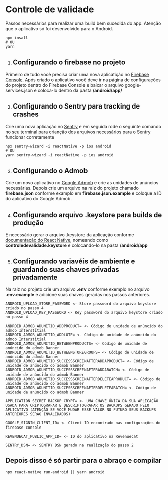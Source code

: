 # Controle de validade

Passos necessários para realizar uma build bem sucedida do app. Atenção que o aplicativo só foi desenvolvido para o Android.

```
npm insall
# OU
yarn
```

1. ## Configurando o firebase no projeto
Primeiro de tudo você precisa criar uma nova aplicatição no [Firebase Console](https://console.firebase.google.com/?hl=pt-br). Após criado o aplicativo você deve ir na página de configurações do projeto dentro do Firebase Console e baixar o arquivo google-services.json e coloca-lo dentro da pasta **/android/app/**

2. ## Configurando o Sentry para tracking de crashes
Crie uma nova aplicação no [Sentry](sentry.io) e em seguida rode o seguinte comando no seu terminal para crianção dos arquivos necessários para o Sentry funcionar corretamente
```
npx sentry-wizard -i reactNative -p ios android
# OU
yarn sentry-wizard -i reactNative -p ios android
```

3. ## Configurando o Admob
Crie um novo aplicativo no [Google Admob](https://admob.google.com/home/) e crie as unidades de anúncios necessárias. Depois crie um arquivo na raiz do projeto chamado **firebase.json** conforme examplo em **firebase.json.example** e coloque a ID do aplicativo do Google Admob.


4. ## Configurando arquivo .keystore para builds de produção
É necessário gerar o arquivo .keystore da aplicação conforme [documentação do React Native](https://reactnative.dev/docs/signed-apk-android), nomeando como **controledevalidade.keystore** e colocando-lo na pasta **/android/app**

5. ## Configurando variavéis de ambiente e guardando suas chaves privadas privadamente
Na raiz no projeto crie um arquivo **.env** conforme exemplo no arquivo **.env.example** e adicione suas chaves geradas nos passos anteriores.
```
ANDROID_UPLOAD_STORE_PASSWORD <- Store password do arquivo keystore criado no passo 4
ANDROID_UPLOAD_KEY_PASSWORD <- Key password do arquivo keystore criado no passo 4

ANDROID_ADMOB_ADUNITID_ADDPRODUCT= <- Código de unidade de anúncido do admob Interstitial
ANDROID_ADMOB_ADUNITID_ADDLOTE= <- Código de unidade de anúncido do admob Interstitial
ANDROID_ADMOB_ADUNITID_BETWEENPRODUCTS= <- Código de unidade de anúncido do admob Banner
ANDROID_ADMOB_ADUNITID_BETWEENSTOREGROUPS= <- Código de unidade de anúncido do admob Banner
ANDROID_ADMOB_ADUNITID_SUCCESSSCREENAFTERADDAPRODUCT= <- Código de unidade de anúncido do admob Banner
ANDROID_ADMOB_ADUNITID_SUCCESSSCREENAFTERADDABATCH= <- Código de unidade de anúncido do admob Banner
ANDROID_ADMOB_ADUNITID_SUCCESSSCREENAFTERDELETEAPRODUCT= <- Código de unidade de anúncido do admob Banner
ANDROID_ADMOB_ADUNITID_SUCCESSSCREENAFTERDELETEABATCH= <- Código de unidade de anúncido do admob Banner

APPLICATION_SECRET_BACKUP_CRYPT= <- UMA CHAVE ÚNICA DA SUA APLICAÇÃO USADA PARA CRIPTOGRAFAR E DESCRIPTOGRAFAR OS BACKUPS GERADO PELO APLICATIVO (ATENÇÃO SE VOCÊ MUDAR ESSE VALOR NO FUTURO SEUS BACKUPS ANTERIORES SERÃO INVALIDADOS)

GOOGLE_SIGNIN_CLIENT_ID= <- Client ID encontrado nas configurações do firebase console

REVENUECAT_PUBLIC_APP_ID= <- ID do aplicativo na Revenuecat

SENTRY_DSN= <- SENTRY DSN gerado na realização do passo 2
```

## Depois disso é só partir para o abraço e compilar
```
npx react-native run-android || yarn android
```
